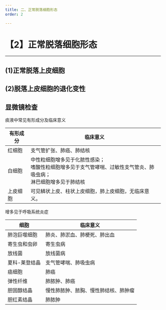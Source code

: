 ```yaml
---
title: 二、正常脱落细胞形态
order: 2

---
```


# 【2】正常脱落细胞形态

<kaodian :text="'临床检验基础记忆卡'" />

<!-- ###### 第十八章 脱落细胞检查

> 临床检验基础 -->

<beitiL/>

---

## (1)正常脱落上皮细胞

<son :text="'临床检验基础检验记忆卡'" text1="(1)正常脱落上皮细胞" :textOption="[['掌握','相关专业知识','专业实践能力'],['掌握','专业知识','专业实践能力'],['掌握','专业知识','专业实践能力']]" />

## (2)脱落上皮细胞的退化变性

<son :text="'临床检验基础检验记忆卡'" text1="(2)脱落上皮细胞的退化变性" :textOption="[['了解','相关专业知识','专业实践能力'],['了解','专业知识','专业实践能力'],['了解','专业知识','专业实践能力']]" />

## 显微镜检查

痰液中常见有形成分及临床意义

| 有形成分 | 临床意义                                                                                                                   |
| -------- | -------------------------------------------------------------------------------------------------------------------------- |
| 红细胞   | 支气管扩张、肺癌、肺结核                                                                                                   |
| 白细胞   | 中性粒细胞增多见于化脓性感染；<br/> 嗜酸性粒细胞增多见于支气管哮喘、过敏性支气管炎、肺吸虫病；<br/> 淋巴细胞增多见于肺结核 |
| 上皮细胞 | 可见鳞状上皮、柱状上皮细胞，肺上皮细胞，无临床意义。                                                                       |

增多见于呼吸系统炎症

| 细胞          | 临床意义                             |
| ------------- | ------------------------------------ |
| 肺泡巨噬细胞  | 肺炎、肺淤血、肺梗死、肺出血         |
| 寄生虫和虫卵  | 寄生虫病                             |
| 放线菌        | 放线菌病                             |
| 夏科-莱登结晶 | 支气管哮喘、肺吸虫病                 |
| 癌细胞        | 肺癌                                 |
| 弹性纤维      | 肺脓肿、肺癌                         |
| 胆固醇结晶    | 慢性肺脓肿、脓胸、慢性肺结核、肺肿瘤 |
| 胆红素结晶    | 肺脓肿                               |
